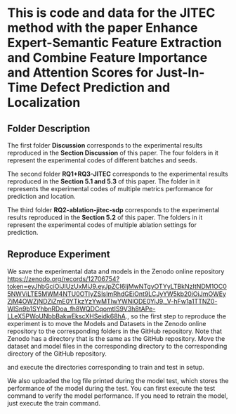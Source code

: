 # This is code and data for the JITEC method with the paper Enhance Expert-Semantic Feature Extraction and Combine Feature Importance and Attention Scores for Just-In-Time Defect Prediction and Localization

## Folder Description
The first folder <b/>Discussion</b> corresponds to the experimental results reproduced in the <b/>Section Discussion</b> of this paper. The four folders in it represent the experimental codes of different batches and seeds.

The second folder <b/>RQ1+RQ3-JITEC</b> corresponds to the experimental results reproduced in the <b/>Section 5.1 and 5.3</b> of this paper. The folder in it represents the experimental codes of multiple metrics performance for prediction and location.

The third folder <b/>RQ2-ablation-jitec-sdp</b> corresponds to the experimental results reproduced in the <b/>Section 5.2</b> of this paper. The folders in it represent the experimental codes of multiple ablation settings for prediction.

## Reproduce Experiment
We save the experimental data and models in the Zenodo online repository https://zenodo.org/records/12706754?token=eyJhbGciOiJIUzUxMiJ9.eyJpZCI6IjMwNTgyOTYyLTBkNzItNDM1OC05NWViLTE5MWM4NTU0OTIyZSIsImRhdGEiOnt9LCJyYW5kb20iOiJmOWEyZjM4OWZjNDZiZmE0YTkzYzYwMTIwYWNlODE0YiJ9._V-hFw1a1TTNZ0-WlSn9b1SYhbnRDoa_fh8WQDCqomtIS9V3h8tAPe-LLeX5PWoUNbbBakwEkscXHSeidk68hA., so the first step to reproduce the experiment is to move the Models and Datasets in the Zenodo online repository to the corresponding folders in the GitHub repository. Note that Zenodo has a directory that is the same as the GitHub repository. Move the dataset and model files in the corresponding directory to the corresponding directory of the GitHub repository.



and execute the directories corresponding to train and test in setup.

We also uploaded the log file printed during the model test, which stores the performance of the model during the test. You can first execute the test command to verify the model performance. If you need to retrain the model, just execute the train command.
